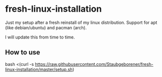 # fresh-linux-installation
Just my setup after a fresh reinstall of my linux distribution. Support for apt (like debian/ubuntu) and pacman (arch).

I will update this from time to time.

## How to use
bash <(curl -s https://raw.githubusercontent.com/Staubgeborener/fresh-linux-installation/master/setup.sh)

